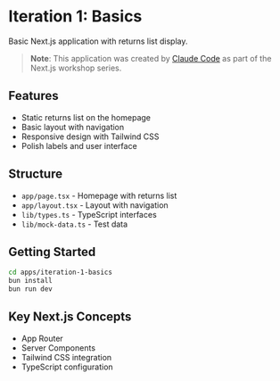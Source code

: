 # Iteration 1: Basics

Basic Next.js application with returns list display.

> **Note**: This application was created by [Claude Code](https://claude.ai/code) as part of the Next.js workshop series.

## Features

- Static returns list on the homepage
- Basic layout with navigation
- Responsive design with Tailwind CSS
- Polish labels and user interface

## Structure

- `app/page.tsx` - Homepage with returns list
- `app/layout.tsx` - Layout with navigation
- `lib/types.ts` - TypeScript interfaces
- `lib/mock-data.ts` - Test data

## Getting Started

```bash
cd apps/iteration-1-basics
bun install
bun run dev
```

## Key Next.js Concepts

- App Router
- Server Components
- Tailwind CSS integration
- TypeScript configuration